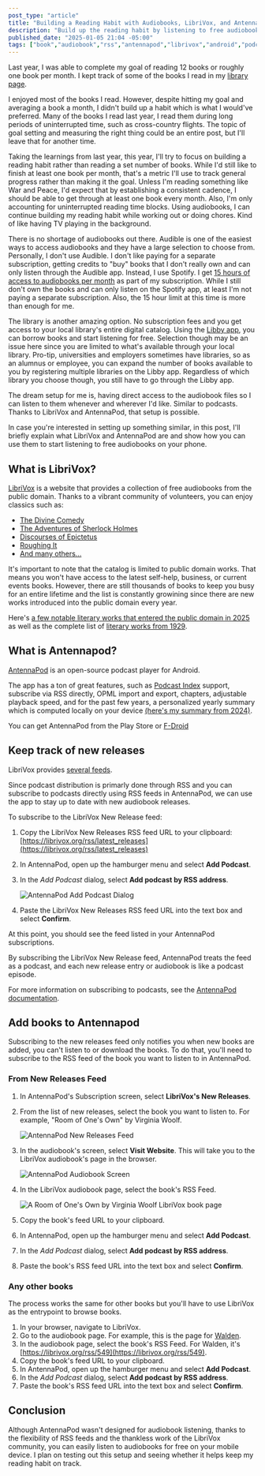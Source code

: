 ```yaml
---
post_type: "article" 
title: "Building a Reading Habit with Audiobooks, LibriVox, and AntennaPod"
description: "Build up the reading habit by listening to free audiobooks on your phone using LibriVox and AntennaPod"
published_date: "2025-01-05 21:04 -05:00"
tags: ["book","audiobook","rss","antennapod","librivox","android","podcast","publicdomain","opensource"]
---
```


Last year, I was able to complete my goal of reading 12 books or roughly one book per month. I kept track of some of the books I read in my [library page](https://www.lqdev.me/library).

I enjoyed most of the books I read. However, despite hitting my goal and averaging a book a month, I didn't build up a habit which is what I would've preferred. Many of the books I read last year, I read them during long periods of uninterrupted time, such as cross-country flights. The topic of goal setting and measuring the right thing could be an entire post, but I'll leave that for another time. 

Taking the learnings from last year, this year, I'll try to focus on building a reading habit rather than reading a set number of books. While I'd still like to finish at least one book per month, that's a metric I'll use to track general progress rather than making it the goal. Unless I'm reading something like War and Peace, I'd expect that by establishing a consistent cadence, I should be able to get through at least one book every month. Also, I'm only accounting for uninterrupted reading time blocks. Using audiobooks, I can continue building my reading habit while working out or doing chores. Kind of like having TV playing in the background. 

There is no shortage of audiobooks out there. Audible is one of the easiest ways to access audiobooks and they have a large selection to choose from. Personally, I don't use Audible. I don't like paying for a separate subscription, getting credits to "buy" books that I don't really own and can only listen through the Audible app. Instead, I use Spotify. I get [15 hours of access to audiobooks per month](https://support.spotify.com/us/article/audiobooks-access-plan/) as part of my subscription. While I still don't own the books and can only listen on the Spotify app, at least I'm not paying a separate subscription. Also, the 15 hour limit at this time is more than enough for me. 

The library is another amazing option. No subscription fees and you get access to your local library's entire digital catalog. Using the [Libby app](https://www.overdrive.com/apps/libby), you can borrow books and start listening for free. Selection though may be an issue here since you are limited to what's available through your local library. Pro-tip, universities and employers sometimes have libraries, so as an alumnus or employee, you can expand the number of books available to you by registering multiple libraries on the Libby app. Regardless of which library you choose though, you still have to go through the Libby app. 

The dream setup for me is, having direct access to the audiobook files so I can listen to them whenever and wherever I'd like. Similar to podcasts. Thanks to LibriVox and AntennaPod, that setup is possible. 

In case you're interested in setting up something similar, in this post, I'll briefly explain what LibriVox and AntennaPod are and show how you can use them to start listening to free audiobooks on your phone. 

## What is LibriVox?

[LibriVox](https://librivox.org/) is a website that provides a collection of free audiobooks from the public domain. Thanks to a vibrant community of volunteers, you can enjoy classics such as:

- [The Divine Comedy](https://librivox.org/the-divine-comedy-by-dante-alighieri/)
- [The Adventures of Sherlock Holmes](https://librivox.org/the-adventures-of-sherlock-holmes/)
- [Discourses of Epictetus](https://librivox.org/discourses-of-epictetus-by-epictetus/)
- [Roughing It](https://librivox.org/roughing-it/)
- [And many others...](https://librivox.org/search?primary_key=0&search_category=title&search_page=1&search_form=get_results&search_order=catalog_date)

It's important to note that the catalog is limited to public domain works. That means you won't have access to the latest self-help, business, or current events books. However, there are still thousands of books to keep you busy for an entire lifetime and the list is constantly growining since there are new works introduced into the public domain every year. 

Here's [a few notable literary works that entered the public domain in 2025](https://blog.archive.org/2025/01/01/welcome-to-the-public-domain-in-2025/) as well as the complete list of [literary works from 1929](https://archive.org/details/internetarchivebooks?tab=collection&query=date%3A1929).

## What is Antennapod?

[AntennaPod](https://antennapod.org/) is an open-source podcast player for Android. 

The app has a ton of great features, such as [Podcast Index](https://podcastindex.org/) support, subscribe via RSS directly,  OPML import and export, chapters, adjustable playback speed, and for the past few years, a personalized yearly summary which is computed locally on your device [(here's my summary from 2024)](/feed/antennapod-echo-2024).

You can get AntennaPod from the Play Store or [F-Droid](https://f-droid.org/en/packages/de.danoeh.antennapod/)

## Keep track of new releases

LibriVox provides [several feeds](https://librivox.org/pages/librivox-feeds/). 

Since podcast distribution is primarly done through RSS and you can subscribe to podcasts directly using RSS feeds in AntennaPod, we can use the app to stay up to date with new audiobook releases. 

To subscribe to the LibriVox New Release feed:

1. Copy the LibriVox New Releases RSS feed URL to your clipboard: [https://librivox.org/rss/latest_releases](https://librivox.org/rss/latest_releases)
1. In AntennaPod, open up the hamburger menu and select **Add Podcast**.
1. In the *Add Podcast* dialog, select **Add podcast by RSS address**.

    ![AntennaPod Add Podcast Dialog](/images/listen-audiobooks-librivox-antennapod/add-podcast-antennapod.png)

1. Paste the LibriVox New Releases RSS feed URL into the text box and select **Confirm**. 

At this point, you should see the feed listed in your AntennaPod subscriptions. 

By subscribing the LibriVox New Release feed, AntennaPod treats the feed as a podcast, and each new release entry or audiobook is like a podcast episode. 

For more information on subscribing to podcasts, see the [AntennaPod documentation](https://antennapod.org/documentation/getting-started/subscribe). 

## Add books to Antennapod

Subscribing to the new releases feed only notifies you when new books are added, you can't listen to or download the books. To do that, you'll need to subscribe to the RSS feed of the book you want to listen to in AntennaPod.

### From New Releases Feed

1. In AntennaPod's Subscription screen, select **LibriVox's New Releases**.
1. From the list of new releases, select the book you want to listen to. For example, "Room of One's Own" by Virginia Woolf.

    ![AntennaPod New Releases Feed](/images/listen-audiobooks-librivox-antennapod/antennapod-librivox-new-releases.png)

1. In the audiobook's screen, select **Visit Website**. This will take you to the LibriVox audiobook's page in the browser.

    ![AntennaPod Audiobook Screen](/images/listen-audiobooks-librivox-antennapod/antennapod-room-of-ones-own.png)

1. In the LibriVox audiobook page, select the book's RSS Feed.

    ![A Room of One's Own by Virginia Woolf LibriVox book page](/images/listen-audiobooks-librivox-antennapod/librivox-room-ones-own.png)

1. Copy the book's feed URL to your clipboard.
1. In AntennaPod, open up the hamburger menu and select **Add Podcast**.
1. In the *Add Podcast* dialog, select **Add podcast by RSS address**.
1. Paste the book's RSS feed URL into the text box and select **Confirm**. 

### Any other books

The process works the same for other books but you'll have to use LibriVox as the entrypoint to browse books.

1. In your browser, navigate to LibriVox. 
1. Go to the audiobook page. For example, this is the page for [Walden](https://librivox.org/walden-by-henry-david-thoreau).
1. In the audiobook page, select the book's RSS Feed. For Walden, it's [https://librivox.org/rss/549](https://librivox.org/rss/549).
1. Copy the book's feed URL to your clipboard.
1. In AntennaPod, open up the hamburger menu and select **Add Podcast**.
1. In the *Add Podcast* dialog, select **Add podcast by RSS address**.
1. Paste the book's RSS feed URL into the text box and select **Confirm**. 

## Conclusion 

Although AntennaPod wasn't designed for audiobook listening, thanks to the flexibility of RSS feeds and the thankless work of the LibriVox community, you can easily listen to audiobooks for free on your mobile device. I plan on testing out this setup and seeing whether it helps keep my reading habit on track.